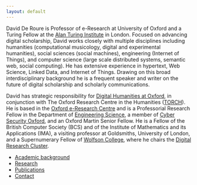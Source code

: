 ```yaml
---
layout: default
---
```


David De Roure is Professor of e-Research at University of Oxford and a Turing Fellow
at the [Alan Turing Institute](https://www.turing.ac.uk/ "Turing Home Page") in London.
Focused on advancing digital scholarship, David works closely with multiple disciplines 
including humanities (computational musicology, digital and experimental humanities), 
social sciences (social machines), engineering (Internet of Things), and computer science 
(large scale distributed systems, semantic web, social computing). He has extensive 
experience in hypertext, Web Science, Linked Data, and Internet of Things. Drawing on 
this broad interdisciplinary background he is a frequent speaker and writer on the 
future of digital scholarship and scholarly communications.

David has strategic responsibility for
[Digital Humanities at Oxford](https://digital.humanities.ox.ac.uk/),
in conjunction with The Oxford Research Centre in the Humanities 
([TORCH](https://torch.ox.ac.uk/ "TORCH Home Page")).
He is based in the [Oxford e-Research Centre](http://www.oerc.ox.ac.uk "OeRC Home Page")
and is a Professorial Research Fellow in the Department of 
[Engineering Science](http://www.eng.ox.ac.uk/ "Engineering Science Home Page"),
a member of [Cyber Security Oxford](https://www.cybersecurity.ox.ac.uk/), and
an Oxford Martin Senior Fellow.  He is a Fellow of the British Computer Society (BCS) 
and of the Institute of Mathematics and its Applications (IMA), a visiting professor 
at Goldsmiths, University of London, and a Supernumerary Fellow of 
[Wolfson College](https://www.wolfson.ox.ac.uk/ "Wolfson Home Page"), where he chairs the 
[Digital Research Cluster](https://www.wolfson.ox.ac.uk/clusters/digital-research).

* [Academic background](./background.html)
* [Research](./research.html)
* [Publications](./publications.html)
* [Contact](./contact.html)

